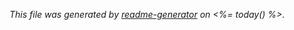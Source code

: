 _This file was generated by [readme-generator](https://github.com/thetylerb/readme-generator) on <%= today() %>._